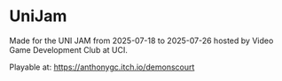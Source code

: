 # UniJam

Made for the UNI JAM from 2025-07-18 to 2025-07-26 hosted by Video Game Development Club at UCI.







Playable at: https://anthonygc.itch.io/demonscourt

